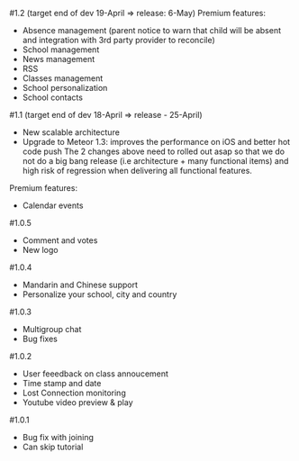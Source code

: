 #1.2 (target end of dev 19-April => release: 6-May)
Premium features:
- Absence management (parent notice to warn that child will be absent and integration with 3rd party provider to reconcile)
- School management
- News management
- RSS
- Classes management
- School personalization
- School contacts

#1.1 (target end of dev 18-April => release - 25-April)
- New scalable architecture
- Upgrade to Meteor 1.3: improves the performance on iOS and better hot code push
The 2 changes above need to rolled out asap so that we do not do a big bang release (i.e architecture + 
many functional items) and high risk of regression  when delivering all functional features.

Premium features:
- Calendar events

#1.0.5
- Comment and votes
- New logo

#1.0.4
- Mandarin and Chinese support
- Personalize your school, city and country

#1.0.3
- Multigroup chat
- Bug fixes

#1.0.2
- User feeedback on class annoucement
- Time stamp and date
- Lost Connection monitoring
- Youtube video preview & play

#1.0.1
- Bug fix with joining
- Can skip tutorial